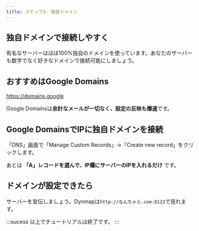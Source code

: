 ```yaml
---
title: ステップ4. 独自ドメイン
---
```


## 独自ドメインで接続しやすく

有名なサーバーはほぼ100%独自のドメインを使っています。あなたのサーバーも数字でなく好きなドメインで接続可能にしましょう。

## おすすめはGoogle Domains

<https://domains.google>

Google Domainsは**余計なメールが一切なく、設定の反映も爆速**です。

## Google DomainsでIPに独自ドメインを接続

「DNS」画面で「Manage Custom Records」-&gt;「Create new record」をクリックします。

あとは **「A」レコードを選んで、IP欄にサーバーのIPを入れるだけ** です。

## ドメインが設定できたら

サーバーを宣伝しましょう。Dynmapは`http://なんちゃら.com:8123`で見れます。

:::sucess
以上でチュートリアルは終了です。
:::
